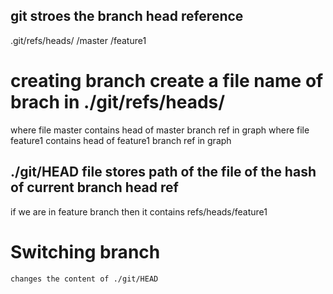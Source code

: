 ## git stroes the branch head reference

.git/refs/heads/
               /master
               /feature1

# creating branch create a file name of brach in ./git/refs/heads/<branch-name>

where file master contains head of master branch ref in graph
where file feature1 contains head of feature1 branch ref in graph



## ./git/HEAD file stores path of the file of the hash of current branch head ref
if we are in feature branch then it contains
    refs/heads/feature1




# Switching branch
    changes the content of ./git/HEAD
